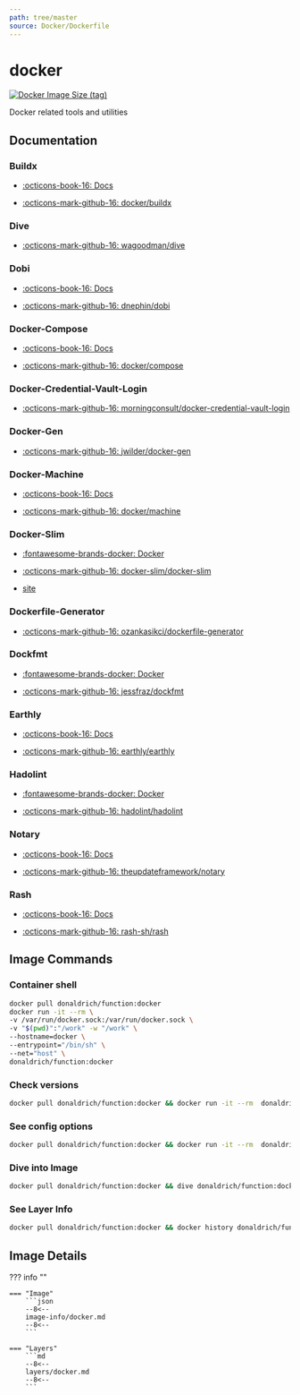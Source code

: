 ```yaml
---
path: tree/master
source: Docker/Dockerfile
---
```


# docker

[![Docker Image Size (tag)](https://img.shields.io/docker/image-size/donaldrich/function/docker?color=blue&label=donaldrich/function:docker&logo=docker&style=flat-square)](https://hub.docker.com/r/donaldrich/function/docker)

Docker related tools and utilities

## Documentation

### Buildx

- [:octicons-book-16: Docs](https://docs.docker.com/buildx)

- [:octicons-mark-github-16: docker/buildx](https://github.com/docker/buildx)

### Dive

- [:octicons-mark-github-16: wagoodman/dive](https://github.com/wagoodman/dive)

### Dobi

- [:octicons-book-16: Docs](https://dnephin.github.io/dobi)

- [:octicons-mark-github-16: dnephin/dobi](https://github.com/dnephin/dobi)

### Docker-Compose

- [:octicons-book-16: Docs](https://docs.docker.com/compose)

- [:octicons-mark-github-16: docker/compose](https://github.com/docker/compose)

### Docker-Credential-Vault-Login

- [:octicons-mark-github-16: morningconsult/docker-credential-vault-login](https://github.com/morningconsult/docker-credential-vault-login)

### Docker-Gen

- [:octicons-mark-github-16: jwilder/docker-gen](https://github.com/jwilder/docker-gen)

### Docker-Machine

- [:octicons-book-16: Docs](https://docs.docker.com/machine)

- [:octicons-mark-github-16: docker/machine](https://github.com/docker/machine)

### Docker-Slim

- [:fontawesome-brands-docker: Docker](https://hub.docker.com/r/dslim/docker-slim)

- [:octicons-mark-github-16: docker-slim/docker-slim](https://github.com/docker-slim/docker-slim)

- [site](https://dockersl.im)

### Dockerfile-Generator

- [:octicons-mark-github-16: ozankasikci/dockerfile-generator](https://github.com/ozankasikci/dockerfile-generator)

### Dockfmt

- [:fontawesome-brands-docker: Docker](https://hub.docker.com/r/jessfraz/dockfmt)

- [:octicons-mark-github-16: jessfraz/dockfmt](https://github.com/jessfraz/dockfmt)

### Earthly

- [:octicons-book-16: Docs](https://earthly.dev)

- [:octicons-mark-github-16: earthly/earthly](https://github.com/earthly/earthly)

### Hadolint

- [:fontawesome-brands-docker: Docker](https://hub.docker.com/r/hadolint/hadolint)

- [:octicons-mark-github-16: hadolint/hadolint](https://github.com/hadolint/hadolint)

### Notary

- [:octicons-book-16: Docs](https://docs.docker.com/notary)

- [:octicons-mark-github-16: theupdateframework/notary](https://github.com/theupdateframework/notary)

### Rash

- [:octicons-book-16: Docs](https://rash.sh/)

- [:octicons-mark-github-16: rash-sh/rash](https://github.com/rash-sh/rash)

## Image Commands

### Container shell

```sh
docker pull donaldrich/function:docker
docker run -it --rm \
-v /var/run/docker.sock:/var/run/docker.sock \
-v "$(pwd)":"/work" -w "/work" \
--hostname=docker \
--entrypoint="/bin/sh" \
--net="host" \
donaldrich/function:docker
```

### Check versions

```sh
docker pull donaldrich/function:docker && docker run -it --rm  donaldrich/function:docker validate
```

### See config options

```sh
docker pull donaldrich/function:docker && docker run -it --rm  donaldrich/function:docker help
```

### Dive into Image

```sh
docker pull donaldrich/function:docker && dive donaldrich/function:docker
```

### See Layer Info

```sh
docker pull donaldrich/function:docker && docker history donaldrich/function:docker
```

## Image Details

??? info ""

    === "Image"
        ```json
        --8<--
        image-info/docker.md
        --8<--
        ```

    === "Layers"
        ```md
        --8<--
        layers/docker.md
        --8<--
        ```
